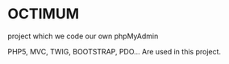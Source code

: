 # OCTIMUM

project which we code our own phpMyAdmin

PHP5, MVC, TWIG, BOOTSTRAP, PDO... Are used in this project.
